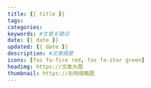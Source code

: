 ```yaml
---
title: {{ title }}
tags:
categories: 
keywords: #文章关键词
date: {{ date }}
updated: {{ date }}
description: #文章摘要
icons: [fas fa-fire red, fas fa-star green]
headimg: https://文章头图
thumbnail: https://右侧缩略图
---
```

